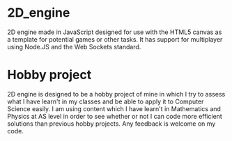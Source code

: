 # 2D_engine

2D engine made in JavaScript designed for use with the HTML5 canvas as a template for potential games or other tasks.
It has support for multiplayer using Node.JS and the Web Sockets standard.

#  Hobby project

2D engine is designed to be a hobby project of mine in which I try to assess what I have learn't in my classes and be able to apply it
to Computer Science easily. I am using content which I have learn't in Mathematics and Physics at AS level in order to see whether
or not I can code more efficient solutions than previous hobby projects. Any feedback is welcome on my code.
